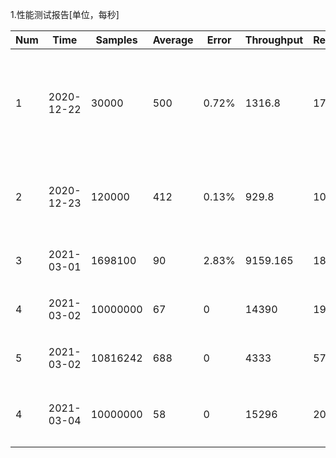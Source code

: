 1.性能测试报告[单位，每秒]

|Num|Time|Samples|Average|Error|Throughput|Received|Sent|note|
|----|----|----|----|----|----|----|----|----|
|1|2020-12-22|30000|500|0.72%|1316.8|173.37|157.03|单线程，没有马上释放连接版本|
|2|2020-12-23|120000|412|0.13%|929.8|108.4|111.48|单线程，使用标准库|
|3|2021-03-01|1698100|90|2.83%|9159.165|1885.53|1112.533|使用线程池|
|4|2021-03-02|10000000|67|0|14390|1911|1798|使用线程池|
|5|2021-03-02|10816242|688|0|4333|575|541|使用线程池|
|4|2021-03-04|10000000|58|0|15296|2031|1912|使用改版的线程池|